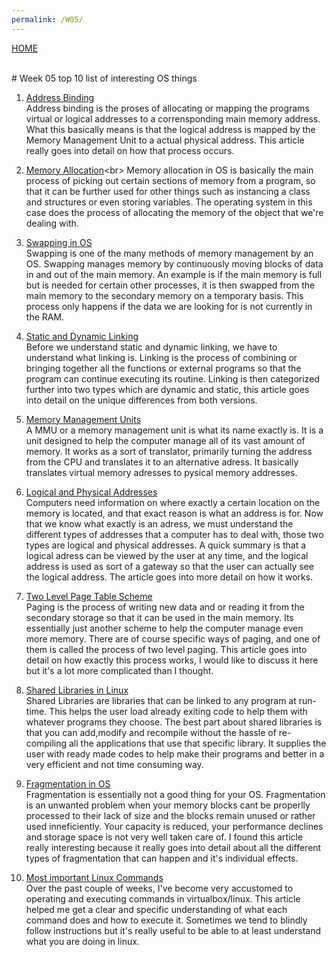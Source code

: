 ```yaml
---
permalink: /W05/
---
```

[HOME](../)

<br>
# Week 05 top 10 list of interesting OS things

1. [Address Binding](https://www.techwalla.com/articles/what-is-address-binding)<br>
Address binding is the proses of allocating or mapping the programs virtual or logical addresses to a corrensponding main memory address. What this basically means is that the logical address is mapped by the Memory Management Unit to a actual physical address. This article really goes into detail on how that process occurs.



 2. [Memory Allocation](https://binaryterms.com/static-and-dynamic-memory-allocation.html.)<br>
 Memory allocation in OS is basically the main process of picking out certain sections of memory from a program, so that it can be further used for other things such as instancing a class and structures or even storing variables. The operating system in this case does the process of allocating the memory of the object that we're dealing with.

 
 
 3. [Swapping in OS](https://www.javatpoint.com/swapping-in-operating-system)<br>
 Swapping is one of the many methods of memory management by an OS. Swapping manages memory by continuously moving blocks of data in and out of the main memory. An example is if the main memory is full but is needed for certain other processes, it is then swapped from the main memory to the secondary memory on a temporary basis. This process only happens if the data we are looking for is not currently in the RAM.

 

 
 4. [Static and Dynamic Linking](https://kb.iu.edu/d/akqn)<br>
 Before we understand static and dynamic linking, we have to understand what linking is. Linking is the process of combining or bringing together all the functions or external programs so that the program can continue executing its routine. Linking is then categorized further into two types which are dynamic and static, this article goes into detail on the unique differences from both versions.
 


 
 
 5. [Memory Management Units](https://blogs.sw.siemens.com/embedded-software/2020/08/10/memory-management-units/)<br>
 A MMU or a memory management unit is what its name exactly is. It is a unit designed to help the computer manage all of its vast amount of memory. It works as a sort of translator, primarily turning the address from the CPU and translates it to an alternative adress. It basically translates virtual memory adresses to pysical memory addresses.

 

 
 6. [Logical and Physical Addresses](https://techdifferences.com/difference-between-logical-and-physical-address.html)<br>
 Computers need information on where exactly a certain location on the memory is located, and that exact reason is what an address is for. Now that we know what exactly is an adress, we must understand the different types of addresses that a computer has to deal with, those two types are logical and physical addresses. A quick summary is that a logical adress can be viewed by the user at any time, and the logical address is used as sort of a gateway so that the user can actually see the logical address. The article goes into more detail on how it works.
 
 
 
 
 
 7. [Two Level Page Table Scheme](https://www.geeksforgeeks.org/two-level-paging-and-multi-level-paging-in-os/)<br>
 Paging is the process of writing new data and or reading it from the secondary storage so that it can be used in the main memory. Its essentially just another scheme to help the computer manage even more memory. There are of course specific ways of paging, and one of them is called the process of two level paging. This article goes into detail on how exactly this process works, I would like to discuss it here but it's a lot more complicated than I thought.



 
 8. [Shared Libraries in Linux](https://www.tecmint.com/understanding-shared-libraries-in-linux/)<br>
 Shared Libraries are libraries that can be linked to any program at run-time. This helps the user load already exiting code to help them with whatever programs they choose. The best part about shared libraries is that you can add,modify and recompile without the hassle of re-compiling all the applications that use that specific library. It supplies the user with ready made codes to help make their programs and better in a very efficient and not time consuming way.
 


 

 
 9. [Fragmentation in OS](https://www.includehelp.com/operating-systems/fragmentation.aspx)<br>
 Fragmentation is essentially not a good thing for your OS. Fragmentation is an unwanted problem when your memory blocks cant be properlly processed to their lack of size and the blocks remain unused or rather used inneficiently. Your capacity is reduced, your performance declines and storage space is not very well taken care of. I found this article really interesting because it really goes into detail about all the different types of fragmentation that can happen and it's individual effects.

 
 
 
 10. [Most important Linux Commands](https://www.hostinger.com/tutorials/linux-commands)<br>
 Over the past couple of weeks, I've become very accustomed to operating and executing commands in virtualbox/linux. This article helped me get a clear and specific understanding of what each command does and how to execute it. Sometimes we tend to blindly follow instructions but it's really useful to be able to at least understand what you are doing in linux.

 
 
